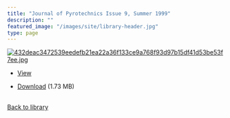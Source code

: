 ```yaml
---
title: "Journal of Pyrotechnics Issue 9, Summer 1999"
description: ""
featured_image: "/images/site/library-header.jpg"
type: page
---
```


<a href="https://drive.google.com/uc?export=view&id=1nm0fzuF_eZvpM476CAcdfTjojq8AhBj6" target="_blank">![432deac3472539eedefb21ea22a36f133ce9a768f93d97b15df41d53be53f7ee.jpg](/images/library/432deac3472539eedefb21ea22a36f133ce9a768f93d97b15df41d53be53f7ee.jpg)</a>
* <a href="https://drive.google.com/uc?export=view&id=1nm0fzuF_eZvpM476CAcdfTjojq8AhBj6" target="_blank">View</a>

* [Download](https://drive.google.com/uc?export=download&id=1nm0fzuF_eZvpM476CAcdfTjojq8AhBj6) (1.73 MB)

<br />[Back to library](/library/)
